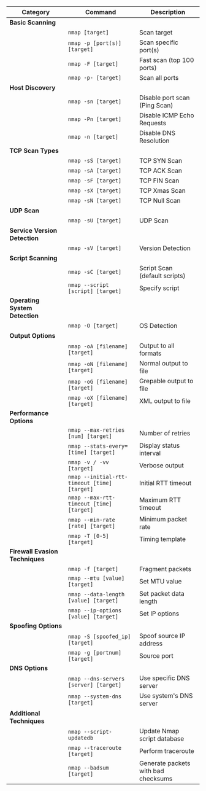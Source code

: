 


| Category                      | Command                                          | Description                                   |
|-------------------------------|--------------------------------------------------|-----------------------------------------------|
| **Basic Scanning**            |                                                  |                                               |
|                              | `nmap [target]`                                  | Scan target                                   |
|                              | `nmap -p [port(s)] [target]`                     | Scan specific port(s)                        |
|                              | `nmap -F [target]`                               | Fast scan (top 100 ports)                    |
|                              | `nmap -p- [target]`                              | Scan all ports                                |
| **Host Discovery**            |                                                  |                                               |
|                              | `nmap -sn [target]`                              | Disable port scan (Ping Scan)                |
|                              | `nmap -Pn [target]`                              | Disable ICMP Echo Requests                   |
|                              | `nmap -n [target]`                               | Disable DNS Resolution                       |
| **TCP Scan Types**            |                                                  |                                               |
|                              | `nmap -sS [target]`                              | TCP SYN Scan                                  |
|                              | `nmap -sA [target]`                              | TCP ACK Scan                                  |
|                              | `nmap -sF [target]`                              | TCP FIN Scan                                  |
|                              | `nmap -sX [target]`                              | TCP Xmas Scan                                 |
|                              | `nmap -sN [target]`                              | TCP Null Scan                                 |
| **UDP Scan**                  |                                                  |                                               |
|                              | `nmap -sU [target]`                              | UDP Scan                                      |
| **Service Version Detection** |                                                  |                                               |
|                              | `nmap -sV [target]`                              | Version Detection                             |
| **Script Scanning**           |                                                  |                                               |
|                              | `nmap -sC [target]`                              | Script Scan (default scripts)                |
|                              | `nmap --script [script] [target]`               | Specify script                               |
| **Operating System Detection**|                                                  |                                               |
|                              | `nmap -O [target]`                               | OS Detection                                  |
| **Output Options**           |                                                  |                                               |
|                              | `nmap -oA [filename] [target]`                  | Output to all formats                        |
|                              | `nmap -oN [filename] [target]`                  | Normal output to file                         |
|                              | `nmap -oG [filename] [target]`                  | Grepable output to file                      |
|                              | `nmap -oX [filename] [target]`                  | XML output to file                           |
| **Performance Options**      |                                                  |                                               |
|                              | `nmap --max-retries [num] [target]`             | Number of retries                            |
|                              | `nmap --stats-every=[time] [target]`            | Display status interval                      |
|                              | `nmap -v / -vv [target]`                        | Verbose output                                |
|                              | `nmap --initial-rtt-timeout [time] [target]`    | Initial RTT timeout                          |
|                              | `nmap --max-rtt-timeout [time] [target]`        | Maximum RTT timeout                          |
|                              | `nmap --min-rate [rate] [target]`               | Minimum packet rate                          |
|                              | `nmap -T [0-5] [target]`                        | Timing template                              |
| **Firewall Evasion Techniques**|                                                 |                                               |
|                              | `nmap -f [target]`                              | Fragment packets                             |
|                              | `nmap --mtu [value] [target]`                  | Set MTU value                                |
|                              | `nmap --data-length [value] [target]`          | Set packet data length                       |
|                              | `nmap --ip-options [value] [target]`           | Set IP options                               |
| **Spoofing Options**         |                                                  |                                               |
|                              | `nmap -S [spoofed_ip] [target]`                 | Spoof source IP address                      |
|                              | `nmap -g [portnum] [target]`                    | Source port                                   |
| **DNS Options**              |                                                  |                                               |
|                              | `nmap --dns-servers [server] [target]`          | Use specific DNS server                      |
|                              | `nmap --system-dns [target]`                    | Use system's DNS server                      |
| **Additional Techniques**    |                                                  |                                               |
|                              | `nmap --script-updatedb`                        | Update Nmap script database                  |
|                              | `nmap --traceroute [target]`                    | Perform traceroute                           |
|                              | `nmap --badsum [target]`                        | Generate packets with bad checksums           |
